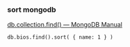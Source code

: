 ### sort mongodb



[db.collection.find() — MongoDB Manual](https://docs.mongodb.com/manual/reference/method/db.collection.find "db.collection.find() — MongoDB Manual")


 

```shell
db.bios.find().sort( { name: 1 } )

```
